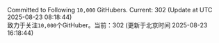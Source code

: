 Committed to Following `10,000` GitHubers. Current: <!-- FOLLOWING_COUNT -->302<!-- FOLLOWING_COUNT --> (Update at UTC <!-- LAST_UPDATED -->2025-08-23 08:18:44<!-- LAST_UPDATED -->)<br>
致力于关注`10,000`个GitHuber。当前：<!-- FOLLOWING_COUNT -->302<!-- FOLLOWING_COUNT --> (更新于北京时间 <!-- LAST_UPDATED_CST -->2025-08-23 16:18:44<!-- LAST_UPDATED_CST -->)
